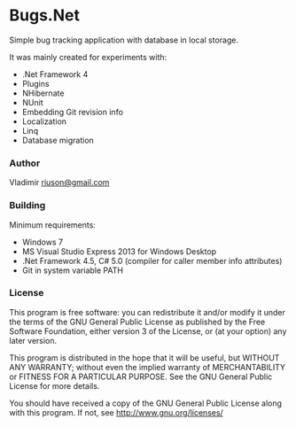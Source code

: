 # Bugs.Net

Simple bug tracking application with database in local storage.

It was mainly created for experiments with:
  - .Net Framework 4
  - Plugins
  - NHibernate
  - NUnit
  - Embedding Git revision info
  - Localization
  - Linq
  - Database migration

### Author
Vladimir riuson@gmail.com

### Building

Minimum requirements:
  - Windows 7
  - MS Visual Studio Express 2013 for Windows Desktop
  - .Net Framework 4.5, C# 5.0 (compiler for caller member info attributes)
  - Git in system variable PATH

### License

This program is free software: you can redistribute it and/or modify it under the terms of the GNU General Public License as published by the Free Software Foundation, either version 3 of the License, or (at your option) any later version.

This program is distributed in the hope that it will be useful, but WITHOUT ANY WARRANTY; without even the implied warranty of MERCHANTABILITY or FITNESS FOR A PARTICULAR PURPOSE. See the GNU General Public License for more details.

You should have received a copy of the GNU General Public License along with this program. If not, see http://www.gnu.org/licenses/
